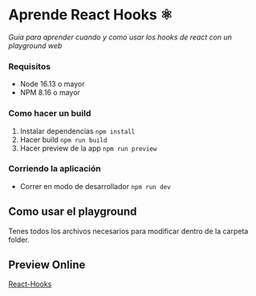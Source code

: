 # Aprende React Hooks ⚛

_Guía para aprender cuando y como usar los hooks de react con un playground web_

### Requisitos

- Node 16.13 o mayor
- NPM 8.16 o mayor

### Como hacer un build

1. Instalar dependencias `npm install`
2. Hacer build `npm run build`
3. Hacer preview de la app `npm run preview`

### Corriendo la aplicación

- Correr en modo de desarrollador `npm run dev`

## Como usar el playground

Tenes todos los archivos necesarios para modificar dentro de la carpeta folder.

## Preview Online

[React-Hooks](https://matiastk-react-hooks.netlify.app/)
